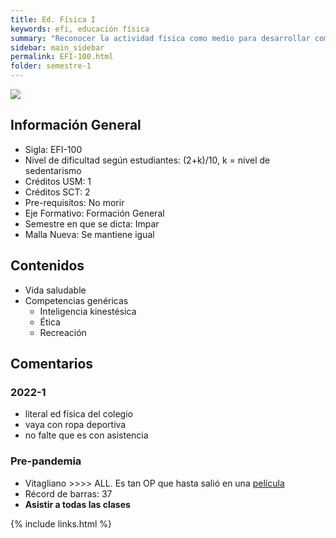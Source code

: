 ```yaml
---
title: Ed. Física I
keywords: efi, educación física
summary: "Reconocer la actividad física como medio para desarrollar competencias genéricas, tales como inteligencia kinestésica, ética y recreación, entre otras, para transferirlas a las tareas diarias que le demande el entorno personal, social y profesional. Puta vai a correr harto, no sé qué esperabas de un ramo con este nombre."
sidebar: main_sidebar
permalink: EFI-100.html
folder: semestre-1
---
```


<img id="right-img" src="{{ site.baseurl }}/images/semestre1/run_as_admin.png">

## Información General

- Sigla: EFI-100
- Nivel de dificultad según estudiantes: (2+k)/10, k = nivel de sedentarismo
- Créditos USM: 1
- Créditos SCT: 2
- Pre-requisitos: No morir
- Eje Formativo: Formación General
- Semestre en que se dicta: Impar
- Malla Nueva: Se mantiene igual

## Contenidos

- Vida saludable
- Competencias genéricas
  - Inteligencia kinestésica
  - Ética
  - Recreación

## Comentarios

### 2022-1

- literal ed física del colegio
- vaya con ropa deportiva
- no falte que es con asistencia

### Pre-pandemia

- Vitagliano >\>>\> ALL. Es tan OP que hasta salió en una [película][1]
- Récord de barras: 37
- **Asistir a todas las clases**

[1]: https://www.youtube.com/watch?v=q0gZOym0QmE

{% include links.html %}
